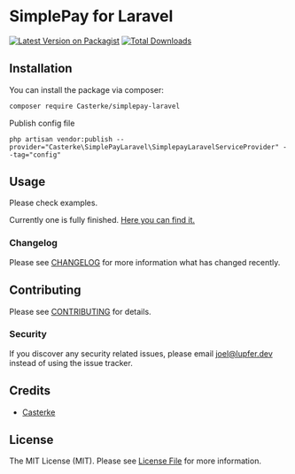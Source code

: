 # SimplePay for Laravel

[![Latest Version on Packagist](https://img.shields.io/packagist/v/Casterke/simplepay-laravel.svg?style=flat-square)](https://packagist.org/packages/Casterke/simplepay-laravel)
[![Total Downloads](https://img.shields.io/packagist/dt/Casterke/simplepay-laravel.svg?style=flat-square)](https://packagist.org/packages/Casterke/simplepay-laravel)

## Installation

You can install the package via composer:

```bash
composer require Casterke/simplepay-laravel
```
Publish config file

```php artisan vendor:publish --provider="Casterke\SimplePayLaravel\SimplepayLaravelServiceProvider" --tag="config"```

## Usage

Please check examples.

Currently one is fully finished. [Here you can find it.](./_examples/StartPayByUrl.php)


### Changelog

Please see [CHANGELOG](CHANGELOG.md) for more information what has changed recently.

## Contributing

Please see [CONTRIBUTING](CONTRIBUTING.md) for details.

### Security

If you discover any security related issues, please email joel@lupfer.dev instead of using the issue tracker.

## Credits

-   [Casterke](https://github.com/Casterke)

## License

The MIT License (MIT). Please see [License File](LICENSE.md) for more information.
